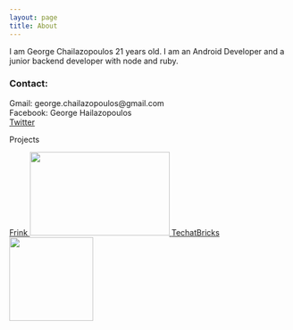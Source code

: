```yaml
---
layout: page
title: About
---
```


I am George Chailazopoulos 21 years old.
I am an Android Developer and a junior backend developer with node and ruby.

<h3>Contact:</h3>
Gmail: george.chailazopoulos@gmail.com <br>
Facebook: George Hailazopoulos<br>
<a href="https://twitter.com/_spiritinlife">Twitter</a><br>


Projects <br>


<a href="www.frink.gr">
Frink
<img src="../images/frink.png" width="250" height="150">
</a>


<a href="www.techatbricks.com">
TechatBricks
<img src="../images/tech_at_bricks_logo.png" width="150" height="150">
</a>


